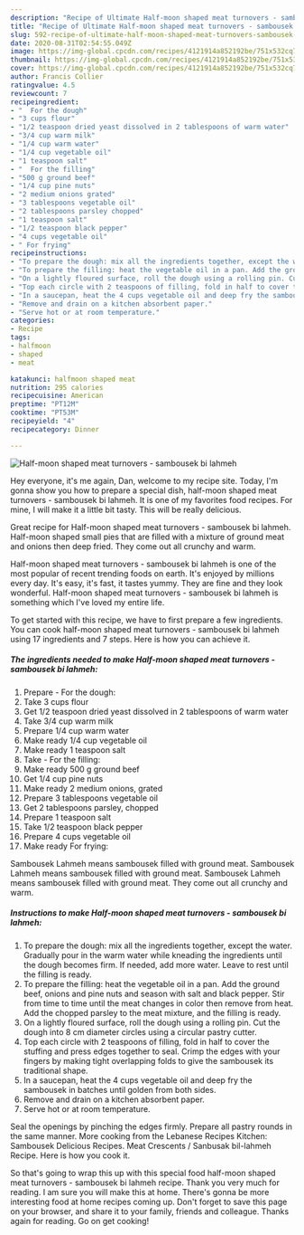 ```yaml
---
description: "Recipe of Ultimate Half-moon shaped meat turnovers - sambousek bi lahmeh"
title: "Recipe of Ultimate Half-moon shaped meat turnovers - sambousek bi lahmeh"
slug: 592-recipe-of-ultimate-half-moon-shaped-meat-turnovers-sambousek-bi-lahmeh
date: 2020-08-31T02:54:55.049Z
image: https://img-global.cpcdn.com/recipes/4121914a852192be/751x532cq70/half-moon-shaped-meat-turnovers-sambousek-bi-lahmeh-recipe-main-photo.jpg
thumbnail: https://img-global.cpcdn.com/recipes/4121914a852192be/751x532cq70/half-moon-shaped-meat-turnovers-sambousek-bi-lahmeh-recipe-main-photo.jpg
cover: https://img-global.cpcdn.com/recipes/4121914a852192be/751x532cq70/half-moon-shaped-meat-turnovers-sambousek-bi-lahmeh-recipe-main-photo.jpg
author: Francis Collier
ratingvalue: 4.5
reviewcount: 7
recipeingredient:
- "  For the dough"
- "3 cups flour"
- "1/2 teaspoon dried yeast dissolved in 2 tablespoons of warm water"
- "3/4 cup warm milk"
- "1/4 cup warm water"
- "1/4 cup vegetable oil"
- "1 teaspoon salt"
- "  For the filling"
- "500 g ground beef"
- "1/4 cup pine nuts"
- "2 medium onions grated"
- "3 tablespoons vegetable oil"
- "2 tablespoons parsley chopped"
- "1 teaspoon salt"
- "1/2 teaspoon black pepper"
- "4 cups vegetable oil"
- " For frying"
recipeinstructions:
- "To prepare the dough: mix all the ingredients together, except the water. Gradually pour in the warm water while kneading the ingredients until the dough becomes firm. If needed, add more water. Leave to rest until the filling is ready."
- "To prepare the filling: heat the vegetable oil in a pan. Add the ground beef, onions and pine nuts and season with salt and black pepper. Stir from time to time until the meat changes in color then remove from heat. Add the chopped parsley to the meat mixture, and the filling is ready."
- "On a lightly floured surface, roll the dough using a rolling pin. Cut the dough into 8 cm diameter circles using a circular pastry cutter."
- "Top each circle with 2 teaspoons of filling, fold in half to cover the stuffing and press edges together to seal. Crimp the edges with your fingers by making tight overlapping folds to give the sambousek its traditional shape."
- "In a saucepan, heat the 4 cups vegetable oil and deep fry the sambousek in batches until golden from both sides."
- "Remove and drain on a kitchen absorbent paper."
- "Serve hot or at room temperature."
categories:
- Recipe
tags:
- halfmoon
- shaped
- meat

katakunci: halfmoon shaped meat 
nutrition: 295 calories
recipecuisine: American
preptime: "PT12M"
cooktime: "PT53M"
recipeyield: "4"
recipecategory: Dinner

---
```



![Half-moon shaped meat turnovers - sambousek bi lahmeh](https://img-global.cpcdn.com/recipes/4121914a852192be/751x532cq70/half-moon-shaped-meat-turnovers-sambousek-bi-lahmeh-recipe-main-photo.jpg)

Hey everyone, it's me again, Dan, welcome to my recipe site. Today, I'm gonna show you how to prepare a special dish, half-moon shaped meat turnovers - sambousek bi lahmeh. It is one of my favorites food recipes. For mine, I will make it a little bit tasty. This will be really delicious.

Great recipe for Half-moon shaped meat turnovers - sambousek bi lahmeh. Half-moon shaped small pies that are filled with a mixture of ground meat and onions then deep fried. They come out all crunchy and warm.

Half-moon shaped meat turnovers - sambousek bi lahmeh is one of the most popular of recent trending foods on earth. It's enjoyed by millions every day. It's easy, it's fast, it tastes yummy. They are fine and they look wonderful. Half-moon shaped meat turnovers - sambousek bi lahmeh is something which I've loved my entire life.


To get started with this recipe, we have to first prepare a few ingredients. You can cook half-moon shaped meat turnovers - sambousek bi lahmeh using 17 ingredients and 7 steps. Here is how you can achieve it.

<!--inarticleads1-->

##### The ingredients needed to make Half-moon shaped meat turnovers - sambousek bi lahmeh:

1. Prepare  - For the dough:
1. Take 3 cups flour
1. Get 1/2 teaspoon dried yeast dissolved in 2 tablespoons of warm water
1. Take 3/4 cup warm milk
1. Prepare 1/4 cup warm water
1. Make ready 1/4 cup vegetable oil
1. Make ready 1 teaspoon salt
1. Take  - For the filling:
1. Make ready 500 g ground beef
1. Get 1/4 cup pine nuts
1. Make ready 2 medium onions, grated
1. Prepare 3 tablespoons vegetable oil
1. Get 2 tablespoons parsley, chopped
1. Prepare 1 teaspoon salt
1. Take 1/2 teaspoon black pepper
1. Prepare 4 cups vegetable oil
1. Make ready  For frying:


Sambousek Lahmeh means sambousek filled with ground meat. Sambousek Lahmeh means sambousek filled with ground meat. Sambousek Lahmeh means sambousek filled with ground meat. They come out all crunchy and warm. 

<!--inarticleads2-->

##### Instructions to make Half-moon shaped meat turnovers - sambousek bi lahmeh:

1. To prepare the dough: mix all the ingredients together, except the water. Gradually pour in the warm water while kneading the ingredients until the dough becomes firm. If needed, add more water. Leave to rest until the filling is ready.
1. To prepare the filling: heat the vegetable oil in a pan. Add the ground beef, onions and pine nuts and season with salt and black pepper. Stir from time to time until the meat changes in color then remove from heat. Add the chopped parsley to the meat mixture, and the filling is ready.
1. On a lightly floured surface, roll the dough using a rolling pin. Cut the dough into 8 cm diameter circles using a circular pastry cutter.
1. Top each circle with 2 teaspoons of filling, fold in half to cover the stuffing and press edges together to seal. Crimp the edges with your fingers by making tight overlapping folds to give the sambousek its traditional shape.
1. In a saucepan, heat the 4 cups vegetable oil and deep fry the sambousek in batches until golden from both sides.
1. Remove and drain on a kitchen absorbent paper.
1. Serve hot or at room temperature.


Seal the openings by pinching the edges firmly. Prepare all pastry rounds in the same manner. More cooking from the Lebanese Recipes Kitchen: Sambousek Delicious Recipes. Meat Crescents / Sanbusak bil-lahmeh Recipe. Here is how you cook it. 

So that's going to wrap this up with this special food half-moon shaped meat turnovers - sambousek bi lahmeh recipe. Thank you very much for reading. I am sure you will make this at home. There's gonna be more interesting food at home recipes coming up. Don't forget to save this page on your browser, and share it to your family, friends and colleague. Thanks again for reading. Go on get cooking!
